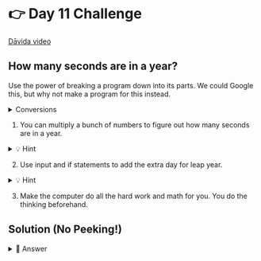 # 👉 Day 11 Challenge


<a href="https://www.youtube.com/watch?v=pKRE-W9HGNs" target="_blank">Dāvida video</a>

## How many seconds are in a year?

Use the power of breaking a program down into its parts. We could Google this, but why not make a program for this instead.

<details>
<summary>Conversions</summary>
60 seconds = 1 minute

60 minutes = 1 hour

24 hours = 1 day

31 days = 1 month

12 months = 1 year

365 days = 1 year

366 day = 1 leap year (this is every four years)

Learn more about leap years <a href="https://spaceplace.nasa.gov/leap-year/en/" target="_blank">here.</a>

</details>

1. You can multiply a bunch of numbers to figure out how many seconds are in a year.

<details>
<summary>💡 Hint</summary>
Think about how the math would be different for a leap year.

</details>

2. Use input and if statements to add the extra day for leap year.


<details>
<summary>💡 Hint</summary>

Think about if you need `int` or `float` for your `input`.

</details>

 3. Make the computer do all the hard work and math for you. You do the thinking beforehand.

## Solution (No Peeking!)

<details>
<summary>👀 Answer</summary>

```python 
days_this_year = int(input("How many days are in this year?"))

days_in_year = 365
days_in_leapyear = 366
hours_in_day = 24
minutes_in_hour = 60
seconds_in_minute = 60


result = days_in_year * hours_in_day * minutes_in_hour * seconds_in_minute

leapyear_result = days_in_leapyear * hours_in_day * minutes_in_hour * seconds_in_minute


if days_this_year == 366:
  print("Number of seconds in a leap year are", leapyear_result)
else:
  print("Number of seconds in a year are", result)
```

</details>